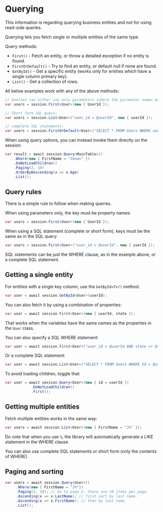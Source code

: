 Querying
========

This information is regarding querying business entities and not for using read-side queries.

Querying lets you fetch single or multiple entities of the same type. 

Query methods:

* `First()` - Fetch an entity, or throw a detailed exception if no entity is found.
* `FirstOrDefault()` - Try to find an entity, or default <c>null</c> if none are found.
* `GetById()` - Get a specific entity (works only for entities which have a single column primary key).
* `List()` - Get a collection of rows.

All below examples work with any of the above methods:


```csharp
// Queries can either use only parameters (where the parameter names must be property names):
var users = session.First<User>(new { UserId });
```


```csharp
// Short form SQL query:
var users = session.List<User>("user_id = @userId", new { userId });
```


```csharp
// complete SQL statements:
var users = session.FirstOrDefault<User>("SELECT * FROM Users WHERE user_id = @userId", new { userId });
```

When using query options, you can instead invoke them directly on the session:

```csharp
var result = await session.Query<MainTable>()
    .Where(new { FirstName = "Jonas" })
    .DoNotLoadChildren()
    .Paging(2, 10)
    .OrderByDescending(x => x.Age)
    .List();
```

## Query rules

There is a simple rule to follow when making queries.

When using parameters only, the key must be property names:

```csharp
var users = session.First<User>(new { UserId });
```

When using a SQL statement (complete or short form), keys must be the same as in the SQL query:

```csharp
var users = session.First<User>("user_id = @userId", new { userId });
```

SQL statements can be just the WHERE clause, as in the example above, or a complete SQL statement.

## Getting a single entity

For entities with a single key column,  use the `GetById<T>()` method.

```csharp
var user = await session.GetById<User>(userId);
```

You can also fetch it by using a combination of properties:

```csharp
var user = await session.First<User>(new { userId, state });
```

That works when the variables have the same names as the properties in the `User` class.

You can also specify a SQL WHERE statement:

```csharp
var user = await session.First<User>("user_id = @userId AND state <> @state", new {userId, state});
```

Or a complete SQL statement:

```csharp
var user = await session.List<User>("SELECT * FROM Users WHERE Id = @id", new { id = userId });
```

To avoid loading children, toggle that:

```csharp
var user = await session.Query<User>(new { id = userId })
            .DoNotLoadChildren()
            .First();
```

## Getting multiple entities

Fetch multiple entities works in the same way:

```csharp
var users = await session.List<User>(new { FirstName = "J%" });
```

Do note that when you use `%`, the library will automatically generate a LIKE statement in the WHERE clause.

You can also use complete SQL statements or short form (only the contents of WHERE).

## Paging and sorting

```csharp
var users = await session.Query<User>()
     .Where(new { FirstName = "J%"})
     .Paging(2, 10); // Go to page 2, there are 10 items per page.
     .Ascending(x => x.LastName); // first sort by last name.
     .Ascending(x => x.FirstName); // then by last name.
     .List();
```
